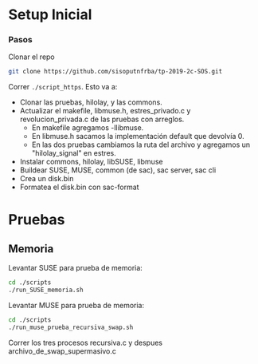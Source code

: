 # Setup Inicial

### Pasos

Clonar el repo

```bash
git clone https://github.com/sisoputnfrba/tp-2019-2c-SOS.git
```

Correr `./script_https`.
Esto va a:
- Clonar las pruebas, hilolay, y las commons.
- Actualizar el makefile, libmuse.h, estres_privado.c y revolucion_privada.c de las pruebas con arreglos.
    - En makefile agregamos -llibmuse.
    - En libmuse.h sacamos la implementación default que devolvía 0.
    - En las dos pruebas cambiamos la ruta del archivo y agregamos un "hilolay_signal" en estres.
- Instalar commons, hilolay, libSUSE, libmuse
- Buildear SUSE, MUSE, common (de sac), sac server, sac cli
- Crea un disk.bin
- Formatea el disk.bin con sac-format

# Pruebas

## Memoria

Levantar SUSE para prueba de memoria:
```bash
cd ./scripts
./run_SUSE_memoria.sh
```

Levantar MUSE para prueba de memoria:
```bash
cd ./scripts
./run_muse_prueba_recursiva_swap.sh
```

Correr los tres procesos recursiva.c y despues archivo_de_swap_supermasivo.c